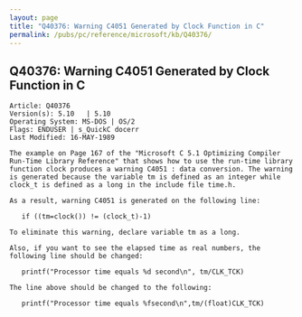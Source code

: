 ```yaml
---
layout: page
title: "Q40376: Warning C4051 Generated by Clock Function in C"
permalink: /pubs/pc/reference/microsoft/kb/Q40376/
---
```


## Q40376: Warning C4051 Generated by Clock Function in C

	Article: Q40376
	Version(s): 5.10   | 5.10
	Operating System: MS-DOS | OS/2
	Flags: ENDUSER | s_QuickC docerr
	Last Modified: 16-MAY-1989
	
	The example on Page 167 of the "Microsoft C 5.1 Optimizing Compiler
	Run-Time Library Reference" that shows how to use the run-time library
	function clock produces a warning C4051 : data conversion. The warning
	is generated because the variable tm is defined as an integer while
	clock_t is defined as a long in the include file time.h.
	
	As a result, warning C4051 is generated on the following line:
	
	   if ((tm=clock()) != (clock_t)-1)
	
	To eliminate this warning, declare variable tm as a long.
	
	Also, if you want to see the elapsed time as real numbers, the
	following line should be changed:
	
	   printf("Processor time equals %d second\n", tm/CLK_TCK)
	
	The line above should be changed to the following:
	
	   printf("Processor time equals %fsecond\n",tm/(float)CLK_TCK)
